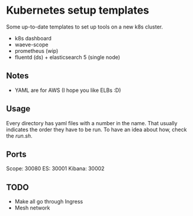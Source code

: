 # Kubernetes setup templates

Some up-to-date templates to set up tools on a new k8s cluster.

- k8s dashboard
- waeve-scope
- prometheus (wip)
- fluentd (ds) + elasticsearch 5 (single node)

## Notes

- YAML are for AWS (I hope you like ELBs :D)

## Usage

Every directory has yaml files with a number in the name.
That usually indicates the order they have to be run.
To have an idea about how, check the _run.sh_.

## Ports

Scope: 30080
ES: 30001
Kibana: 30002

## TODO

- Make all go through Ingress
- Mesh network
